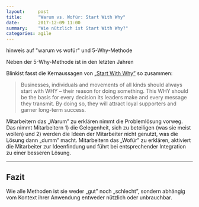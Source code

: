 ```yaml
---
layout:     post
title:      "Warum vs. Wofür: Start With Why"
date:       2017-12-09 11:00
summary:    "Wie nützlich ist Start With Why?"
categories: agile
---
```


hinweis auf "warum vs wofür" und 5-Why-Methode

Neben der 5-Why-Methode ist in den letzten Jahren 

<!-- ![](/assets/2017-12-09-nicht-warum-sondern-wofuer/20171210_132550.jpg) -->

Blinkist fasst die Kernaussagen von [„Start With Why”](https://www.goodreads.com/book/show/7108725-start-with-why) so zusammen:

> Businesses, individuals and movements of all kinds should always start with WHY – their reason for doing something. This WHY should be the basis for every decision its leaders make and every message they transmit. By doing so, they will attract loyal supporters and garner long-term success.

Mitarbeitern das „Warum” zu erklären nimmt die Problemlösung vorweg. Das nimmt Mitarbeitern 1) die Gelegenheit, sich zu beteiligen (was sie meist wollen) und 2) werden die Ideen der Mitarbeiter nicht genutzt, was die Lösung dann „dumm” macht. Mitarbeitern das „Wofür” zu erklären, aktiviert die Mitarbeiter zur Ideenfindung und führt bei entsprechender Integration zu einer besseren Lösung.

---

## Fazit

Wie alle Methoden ist sie weder „gut” noch „schlecht”, sondern abhängig vom Kontext ihrer Anwendung entweder nützlich oder unbrauchbar.








